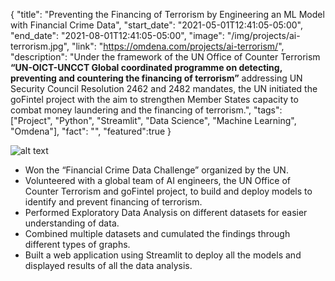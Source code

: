 {
  "title": "Preventing the Financing of Terrorism by Engineering an ML Model with Financial Crime Data",
  "start_date": "2021-05-01T12:41:05-05:00",
  "end_date": "2021-08-01T12:41:05-05:00",
  "image": "/img/projects/ai-terrorism.jpg",
  "link": "https://omdena.com/projects/ai-terrorism/",
  "description": "Under the framework of the UN Office of Counter Terrorism <b>“UN-OICT-UNCCT Global coordinated programme on detecting, preventing and countering the financing of terrorism”</b> addressing UN Security Council Resolution 2462 and 2482 mandates, the UN initiated the goFintel project with the aim to strengthen Member States capacity to combat money laundering and the financing of terrorism.",
  "tags": ["Project", "Python", "Streamlit", "Data Science", "Machine Learning", "Omdena"],
  "fact": "",
  "featured":true
}

![alt text](/img/projects/ai-terrorism.jpg)

* Won the “Financial Crime Data Challenge” organized by the UN.
* Volunteered with a global team of AI engineers, the UN Office of Counter Terrorism and goFintel project, to build and deploy models to identify and prevent financing of terrorism.
* Performed Exploratory Data Analysis on different datasets for easier understanding of data.
* Combined multiple datasets and cumulated the findings through different types of graphs.
* Built a web application using Streamlit to deploy all the models and displayed results of all the data analysis.